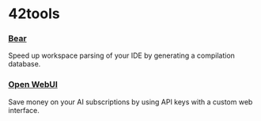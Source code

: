 # 42tools

### [Bear](bear.md)

Speed up workspace parsing of your IDE by generating a compilation database.

### [Open WebUI](open-webui.md)

Save money on your AI subscriptions by using API keys with a custom web interface.
